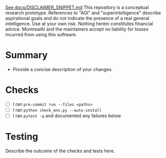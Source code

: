 [See docs/DISCLAIMER_SNIPPET.md](docs/DISCLAIMER_SNIPPET.md)
This repository is a conceptual research prototype. References to "AGI" and "superintelligence" describe aspirational goals and do not indicate the presence of a real general intelligence. Use at your own risk. Nothing herein constitutes financial advice. MontrealAI and the maintainers accept no liability for losses incurred from using this software.

# Summary
- Provide a concise description of your changes.
<!-- Reminder: keep the Insight Browser bundle under 6&nbsp;MB -->

# Checks
- [ ] I ran `pre-commit run --files <paths>`
- [ ] I ran `python check_env.py --auto-install`
- [ ] I ran `pytest -q` and documented any failures below

# Testing
Describe the outcome of the checks and tests here.
